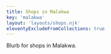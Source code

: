 ```yaml
---
title: Shops in Malakwa
key: 'malakwa'
layout: 'layouts/shops.njk'
eleventyExcludeFromCollections: true
---
```


Blurb for shops in Malakwa.
